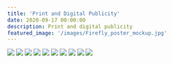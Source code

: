 ```yaml
---
title: 'Print and Digital Publicity'
date: 2020-09-17 00:00:00
description: Print and digital publicity
featured_image: '/images/Firefly_poster_mockup.jpg'
---
```


<div class="gallery" data-columns="4">
	<img src="/images/couch_poster.JPG">
	<img src="/images/hm_phone.jpg">
	<img src="/images/sudan_mockup.JPG">
	<img src="/images/onewitheternity.JPG">
	<img src="/images/kusama_banner.jpg">
	<img src="/images/benin.jpg">
	<img src="/images/cerise_site_mockup2.jpeg">
	<img src="/images/society.JPG">
	<img src="/images/alumni_design_show.jpg">
	<img src="/images/Lapland_mockup.jpg">

</div>
